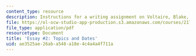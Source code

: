 ```yaml
---
content_type: resource
description: Instructions for a writing assignment on Voltaire, Blake, and Williams.
file: https://ol-ocw-studio-app-production.s3.amazonaws.com/courses/21l-002-foundations-of-western-culture-ii-fall-2002/ae3525ae26aba548a18e4c4a4a4f711a_essay2.pdf
file_type: application/pdf
resourcetype: Document
title: 'Essay #2: Topics and Dates'
uid: ae3525ae-26ab-a548-a18e-4c4a4a4f711a
---
```

